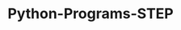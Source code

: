 # Python-Programs-STEP
        
    
                   
                                  
                            
                                        
               
      
 
